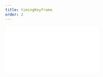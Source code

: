 ```yaml
---
title: timingKeyframe
order: 2
---
```


<embed src="@/docs/manual/core/composition/timingKeyframe.zh.md"></embed>
